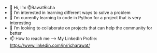 - 👋 Hi, I’m @RawatRicha
- 👀 I’m interested in learning different ways to solve a problem 
- 🌱 I’m currently learning to code in Python for a project that is very interesting
- 💞️ I’m looking to collaborate on projects that can help the community for better
- 📫 How to reach me --> My LinkedIn Profile: https://www.linkedin.com/in/richarawat/

<!---
RawatRicha/RawatRicha is a ✨ special ✨ repository because its `README.md` (this file) appears on your GitHub profile.
You can click the Preview link to take a look at your changes.
--->
